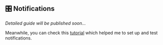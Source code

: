 ## 🎛 Notifications

<i>Detailed guide will be published soon...</i>

Meanwhile, you can check this [tutorial](https://dev.to/jakubkoci/react-native-push-notifications-313i) which helped me to set up and test notifications.